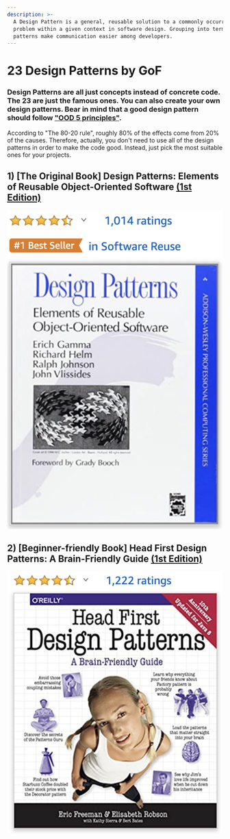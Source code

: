```yaml
---
description: >-
  A Design Pattern is a general, reusable solution to a commonly occurring
  problem within a given context in software design. Grouping into terms as
  patterns make communication easier among developers.
---
```


# 23 Design Patterns by GoF

### Design Patterns are all just concepts instead of concrete code. The 23 are just the famous ones. You can also create your own design patterns. Bear in mind that a good design pattern should follow ["OOD 5 principles"](https://christypacc21.gitbook.io/developer-notes/professional-software-engineer/writing-clean-code/code-architecture/ood-5-principles).

According to "The 80-20 rule", roughly 80% of the effects come from 20% of the causes. Therefore, actually, you don't need to use all of the design patterns in order to make the code good. Instead, just pick the most suitable ones for your projects.



## 1\) \[The Original Book\] Design Patterns: Elements of Reusable Object-Oriented Software [\(1st Edition\)](https://amzn.to/3iC0oBe)

![The origianl book by the GoF \(the four athors\)](../../../.gitbook/assets/screenshot-2020-10-07-at-9.26.35-pm.png)

## 2\) \[Beginner-friendly Book\] Head First Design Patterns: A Brain-Friendly Guide [\(1st Edition\)](%20https://amzn.to/3d3MDtS)

![Code are all in Java, but still suitable for those who don&apos;t use Java](../../../.gitbook/assets/screenshot-2020-10-07-at-9.28.42-pm.png)





